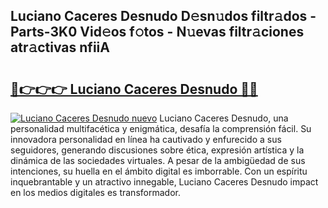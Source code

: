## Luciano Caceres Desnudo D𝚎sn𝚞dos filtr𝚊dos - Parts-3K0 Vid𝚎os f𝚘tos - N𝚞evas filtr𝚊ciones atr𝚊ctivas nfiiA

# <h2><a href="http://mb6mu5l.tromn.icu/?c=Luciano+Caceres+Desnudo">🔗👉👉👉 Luciano Caceres Desnudo 🔗🔗</a></h2>

[![Luciano Caceres Desnudo nuevo](https://i.imgur.com/pEAQMta.gif)](http://mb6mu5l.tromn.icu/?c=Luciano+Caceres+Desnudo)
Luciano Caceres Desnudo, una personalidad multifacética y enigmática, desafía la comprensión fácil. Su innovadora personalidad en línea ha cautivado y enfurecido a sus seguidores, generando discusiones sobre ética, expresión artística y la dinámica de las sociedades virtuales. A pesar de la ambigüedad de sus intenciones, su huella en el ámbito digital es imborrable. Con un espíritu inquebrantable y un atractivo innegable, Luciano Caceres Desnudo impact en los medios digitales es transformador.
